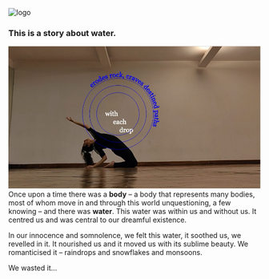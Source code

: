 ---
---
![logo](/images/cropped-logo-grey.png)
### This is a story about water.
![Ayesha](/images/ayesha.png)
Once upon a time there was a **body** – a body that represents many bodies, most of whom move in and through this world unquestioning, a few knowing – and there was **water**. This water was within us and without us. It centred us and was central to our dreamful existence.

In our innocence and somnolence, we felt this water, it soothed us, we revelled in it. It nourished us and it moved us with its sublime beauty. We romanticised it – raindrops and snowflakes and monsoons.

We wasted it…